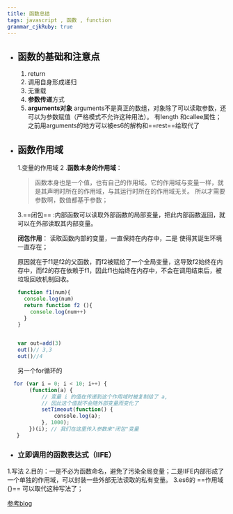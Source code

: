 ```yaml
---
title: 函数总结
tags: javascript , 函数 , function
grammar_cjkRuby: true
---
```


+ ##   函数的基础和注意点

	

	 1. return  	 
	 2. 调用自身形成递归
	 3. 无重载
	 4. **参数传递**方式
	 5. **arguments对象** 
		 arguments不是真正的数组，对象除了可以读取参数，还可以为参数赋值（严格模式不允许这种用法）。
		 有length 和callee属性；
		 之前用arguments的地方可以被es6的解构和==rest==给取代了
+ ##   函数作用域
 
	 1.变量的作用域
	 2 .**函数本身的作用域**：


	>函数本身也是一个值，也有自己的作用域。它的作用域与变量一样，就是其声明时所在的作用域，与其运行时所在的作用域无关。
	>所以才需要参数啊，数值都基于参数；

	3.==闭包==  :内部函数可以读取外部函数的局部变量，把此内部函数返回，就可以在外部读取其内部变量。

	**闭包作用**： 读取函数内部的变量，一直保持在内存中，二是 使得其诞生环境一直存在；

	原因就在于f1是f2的父函数，而f2被赋给了一个全局变量，这导致f2始终在内存中，而f2的存在依赖于f1，因此f1也始终在内存中，不会在调用结束后，被垃圾回收机制回收。

	``` javascript
	function f1(num){
	  console.log(num)
	  return function f2 (){
		console.log(num++)
	  }
	}


	var out=add(3)
	out()// 3,3
	out()//4
	```
	
	另一个for循环的

``` javascript
  for (var i = 0; i < 10; i++) {
       (function(a) {
           // 变量 i 的值在传递到这个作用域时被复制给了 a,
           // 因此这个值就不会随外部变量而变化了
           setTimeout(function() {
               console.log(a);
           }, 1000);
       })(i); // 我们在这里传入参数来"闭包"变量
   }
```


+ ### 立即调用的函数表达式（IIFE）
 1.写法
 2.目的：一是不必为函数命名，避免了污染全局变量；二是IIFE内部形成了一个单独的作用域，可以封装一些外部无法读取的私有变量。
 3.es6的 ==作用域{}== 可以取代这种写法了；



[参考blog](http://www.ruanyifeng.com/blog/2009/08/learning_javascript_closures.html)
 
 

	 
	 
  